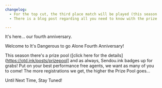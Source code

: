 ```yaml
---
changelog:
  - For the top cut, the third place match will be played (this season only)
  - There is a blog post regarding all you need to know with the prize pool [to view here](https://otd.ink/posts/prizepool).

---
```


It's here... our fourth anniversary.

Welcome to It's Dangerous to go Alone Fourth Anniversary!

This season there's a prize pool ([click here for the details](https://otd.ink/posts/prizepool] and as always, Sendou.ink badges up for grabs! Put on your best performance free agents, we want as many of you to come! The more registrations we get, the higher the Prize Pool goes...

Until Next Time,
Stay Tuned!
